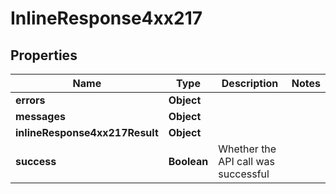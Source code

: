 # InlineResponse4xx217

## Properties
Name | Type | Description | Notes
------------ | ------------- | ------------- | -------------
**errors** | **Object** |  | 
**messages** | **Object** |  | 
**inlineResponse4xx217Result** | **Object** |  | 
**success** | **Boolean** | Whether the API call was successful | 
